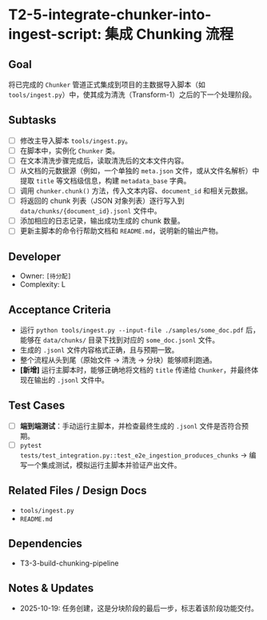 # T2-5-integrate-chunker-into-ingest-script: 集成 Chunking 流程

## Goal
将已完成的 `Chunker` 管道正式集成到项目的主数据导入脚本（如 `tools/ingest.py`）中，使其成为清洗（Transform-1）之后的下一个处理阶段。

## Subtasks
- [ ] 修改主导入脚本 `tools/ingest.py`。
- [ ] 在脚本中，实例化 `Chunker` 类。
- [ ] 在文本清洗步骤完成后，读取清洗后的文本文件内容。
- [ ] 从文档的元数据源（例如，一个单独的 `meta.json` 文件，或从文件名解析）中提取 `title` 等文档级信息，构建 `metadata_base` 字典。
- [ ] 调用 `chunker.chunk()` 方法，传入文本内容、`document_id` 和相关元数据。
- [ ] 将返回的 chunk 列表（JSON 对象列表）逐行写入到 `data/chunks/{document_id}.jsonl` 文件中。
- [ ] 添加相应的日志记录，输出成功生成的 chunk 数量。
- [ ] 更新主脚本的命令行帮助文档和 `README.md`，说明新的输出产物。

## Developer
- Owner: `[待分配]`
- Complexity: L

## Acceptance Criteria
- 运行 `python tools/ingest.py --input-file ./samples/some_doc.pdf` 后，能够在 `data/chunks/` 目录下找到对应的 `some_doc.jsonl` 文件。
- 生成的 `.jsonl` 文件内容格式正确，且与预期一致。
- 整个流程从头到尾（原始文件 -> 清洗 -> 分块）能够顺利跑通。
- **[新增]** 运行主脚本时，能够正确地将文档的 `title` 传递给 `Chunker`，并最终体现在输出的 `.jsonl` 文件中。

## Test Cases
- [ ] **端到端测试**：手动运行主脚本，并检查最终生成的 `.jsonl` 文件是否符合预期。
- [ ] `pytest tests/test_integration.py::test_e2e_ingestion_produces_chunks` -> 编写一个集成测试，模拟运行主脚本并验证产出文件。

## Related Files / Design Docs
- `tools/ingest.py`
- `README.md`

## Dependencies
- T3-3-build-chunking-pipeline

## Notes & Updates
- 2025-10-19: 任务创建，这是分块阶段的最后一步，标志着该阶段功能交付。